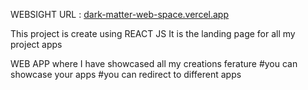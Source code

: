 WEBSIGHT URL : [dark-matter-web-space.vercel.app](https://dark-matter-web-space.vercel.app/)


This project is create using REACT JS
It is the landing page for all my project apps





WEB APP 
where I have showcased all my creations 
ferature 
#you can showcase your apps 
#you can redirect to different apps
